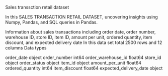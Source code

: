 Sales transsction retail dataset

 In this SALES  TRANSACTION RETAIL DATASET, uncovering insights 
using Numpy, Pandas, and SQL queries in Pandas. 

 Information about sales transactions including order date, order number, warehouse ID, store ID, item ID, amount per unit, ordered quantity, item discount, and expected delivery date
 In this data set total 2500 rows and 12 columns 
 Data types
 
 order_date                 object
order_number                int64
order_warehouse_id        float64
store_id                   object
order_status               object
item_id                    object
amount_per_unit           float64
ordered_quantity            int64
item_discount             float64
expected_delivery_date     object
